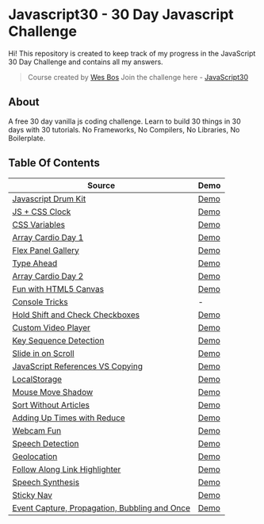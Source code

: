 # Javascript30 - 30 Day Javascript Challenge

Hi!
This repository is created to keep track of my progress in the JavaScript 30 Day Challenge and contains all my answers.

> Course created by [Wes Bos](https://github.com/wesbos) Join the challenge here - [JavaScript30](https://javascript30.com/account)

## About

A free 30 day vanilla js coding challenge. Learn to build 30 things in 30 days with 30 tutorials. No Frameworks, No Compilers, No Libraries, No Boilerplate.

## Table Of Contents

| Source                                                                                                                                                                       | Demo                                                                                                                      |
| ---------------------------------------------------------------------------------------------------------------------------------------------------------------------------- | ------------------------------------------------------------------------------------------------------------------------- |
| [Javascript Drum Kit](https://github.com/dogankocadayilar/javascript30/tree/main/01%20-%20Javascript%20Drum%20Kit)                                                           | [Demo](https://dogankocadayilar.github.io/javascript30/01%20-%20Javascript%20Drum%20Kit/)                                 |
| [JS + CSS Clock](https://github.com/dogankocadayilar/javascript30/tree/main/02%20-%20JS%20and%20CSS%20Clock)                                                                 | [Demo](https://dogankocadayilar.github.io/javascript30/02%20-%20JS%20and%20CSS%20Clock/)                                  |
| [CSS Variables](https://github.com/dogankocadayilar/javascript30/tree/main/03%20-%20CSS%20Variables)                                                                         | [Demo](https://dogankocadayilar.github.io/javascript30/03%20-%20CSS%20Variables/)                                         |
| [Array Cardio Day 1](https://github.com/dogankocadayilar/javascript30/tree/main/04%20-%20Array%20Cardio%20Day%201)                                                           | [Demo](https://dogankocadayilar.github.io/javascript30/04%20-%20Array%20Cardio%20Day%201/)                                |
| [Flex Panel Gallery](https://github.com/dogankocadayilar/javascript30/tree/main/05%20-%20Flex%20Panel%20Gallery)                                                             | [Demo](https://dogankocadayilar.github.io/javascript30/05%20-%20Flex%20Panel%20Gallery/)                                  |
| [Type Ahead](https://github.com/dogankocadayilar/javascript30/tree/main/06%20-%20Type%20Ahead)                                                                               | [Demo](https://dogankocadayilar.github.io/javascript30/06%20-%20Type%20Ahead/)                                            |
| [Array Cardio Day 2](https://github.com/dogankocadayilar/javascript30/tree/main/07%20-%20Array%20Cardio%20Day%202)                                                           | [Demo](https://dogankocadayilar.github.io/javascript30/07%20-%20Array%20Cardio%20Day%202/)                                |
| [Fun with HTML5 Canvas](https://github.com/dogankocadayilar/javascript30/tree/main/08%20-%20Fun%20with%20HTML5%20Canvas)                                                     | [Demo](https://dogankocadayilar.github.io/javascript30/08%20-%20Fun%20with%20HTML5%20Canvas/)                             |
| [Console Tricks](https://github.com/dogankocadayilar/javascript30/tree/main/09%20-%20Console%20Tricks)                                                                       | -                                                                                                                         |
| [Hold Shift and Check Checkboxes](https://github.com/dogankocadayilar/javascript30/tree/main/10%20-%20Hold%20Shift%20and%20Check%20Checkboxes)                               | [Demo](https://dogankocadayilar.github.io/javascript30/10%20-%20Hold%20Shift%20and%20Check%20Checkboxes/)                 |
| [Custom Video Player](https://github.com/dogankocadayilar/javascript30/tree/main/11%20-%20Custom%20Video%20Player)                                                           | [Demo](https://dogankocadayilar.github.io/javascript30/11%20-%20Custom%20Video%20Player/)                                 |
| [Key Sequence Detection](https://github.com/dogankocadayilar/javascript30/tree/main/12%20-%20Key%20Sequence%20Detection)                                                     | [Demo](https://dogankocadayilar.github.io/javascript30/12%20-%20Key%20Sequence%20Detection/)                              |
| [Slide in on Scroll](https://github.com/dogankocadayilar/javascript30/tree/main/13%20-%20Slide%20in%20on%20Scroll)                                                           | [Demo](https://dogankocadayilar.github.io/javascript30/13%20-%20Slide%20in%20on%20Scroll/)                                |
| [JavaScript References VS Copying](https://github.com/dogankocadayilar/javascript30/tree/main/14%20-%20JavaScript%20References%20VS%20Copying)                               | [Demo](https://dogankocadayilar.github.io/javascript30/14%20-%20JavaScript%20References%20VS%20Copying/)                  |
| [LocalStorage](https://github.com/dogankocadayilar/javascript30/tree/main/15%20-%20LocalStorage)                                                                             | [Demo](https://dogankocadayilar.github.io/javascript30/15%20-%20LocalStorage/)                                            |
| [Mouse Move Shadow](https://github.com/dogankocadayilar/javascript30/tree/main/16%20-%20Mouse%20Move%20Shadow)                                                               | [Demo](https://dogankocadayilar.github.io/javascript30/16%20-%20Mouse%20Move%20Shadow/)                                   |
| [Sort Without Articles](https://github.com/dogankocadayilar/javascript30/tree/main/17%20-%20Sort%20Without%20Articles)                                                       | [Demo](https://dogankocadayilar.github.io/javascript30/17%20-%20Sort%20Without%20Articles/)                               |
| [Adding Up Times with Reduce](https://github.com/dogankocadayilar/javascript30/tree/main/18%20-%20Adding%20Up%20Times%20with%20Reduce)                                       | [Demo](https://dogankocadayilar.github.io/javascript30/18%20-%20Adding%20Up%20Times%20with%20Reduce/)                     |
| [Webcam Fun](https://github.com/dogankocadayilar/javascript30/tree/main/19%20-%20Webcam%20Fun)                                                                               | [Demo](https://dogankocadayilar.github.io/javascript30/19%20-%20Webcam%20Fun/)                                            |
| [Speech Detection](https://github.com/dogankocadayilar/javascript30/tree/main/20%20-%20Speech%20Detection)                                                                   | [Demo](https://dogankocadayilar.github.io/javascript30/20%20-%20Speech%20Detection/)                                      |
| [Geolocation](https://github.com/dogankocadayilar/javascript30/tree/main/21%20-%20Geolocation)                                                                               | [Demo](https://dogankocadayilar.github.io/javascript30/21%20-%20Geolocation/)                                             |
| [Follow Along Link Highlighter](https://github.com/dogankocadayilar/javascript30/tree/main/22%20-%20Follow%20Along%20Link%20Highlighter)                                     | [Demo](https://dogankocadayilar.github.io/javascript30/22%20-%20Follow%20Along%20Link%20Highlighter/)                     |
| [Speech Synthesis](https://github.com/dogankocadayilar/javascript30/tree/main/23%20-%20Speech%20Synthesis)                                                                   | [Demo](https://dogankocadayilar.github.io/javascript30/23%20-%20Speech%20Synthesis/)                                      |
| [Sticky Nav](https://github.com/dogankocadayilar/javascript30/tree/main/24%20-%20Sticky%20Nav)                                                                               | [Demo](https://dogankocadayilar.github.io/javascript30/24%20-%20Sticky%20Nav/)                                            |
| [Event Capture, Propagation, Bubbling and Once](https://github.com/dogankocadayilar/javascript30/tree/main/25%20-%20Event%20Capture,%20Propagation,%20Bubbling%20and%20Once) | [Demo](https://dogankocadayilar.github.io/javascript30/25%20-%20Event%20Capture,%20Propagation,%20Bubbling%20and%20Once/) |
